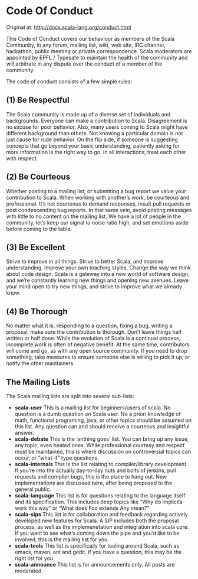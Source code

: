 Code Of Conduct
============

Original at:
http://docs.scala-lang.org/conduct.html

 This Code of Conduct covers our behaviour as members of the Scala Community,
 in any forum, mailing list, wiki, web site, IRC channel, hackathon, public meeting or private correspondence.
 Scala moderators are appointed by EPFL / Typesafe to maintain the health of the community and will arbitrate
 in any dispute over the conduct of a member of the community.

The code of conduct consists of a few simple rules:

(1) Be Respectful
-----------------

The Scala community is made up of a diverse set of individuals and backgrounds.
Everyone can make a contribution to Scala. Disagreement is no excuse for poor behavior.
Also, many users coming to Scala might have different background than others.
Not knowing a particular domain is not just cause for rude behavior.
On the flip side, if someone is suggesting concepts that go beyond your basic understanding,
patiently asking for more information is the right way to go.
In all interactions, treat each other with respect.


(2) Be Courteous
----------------

Whether posting to a mailing list, or submitting a bug report we value your contribution to Scala.
When working with another’s work, be courteous and professional.
It’s not courteous to demand responses, insult pull requests or post condescending bug reports.
In that same vein, avoid posting messages with little to no content on the mailing list.
We have a lot of people in the community, let’s keep our signal to noise ratio high,
and set emotions aside before coming to the table.

(3) Be Excellent
-----------------

Strive to improve in all things. Strive to better Scala, and improve understanding.
Improve your own teaching styles. Change the way we think about code design.
Scala is a gateway into a new world of software design, and we’re constantly learning new things
and opening new avenues. Leave your mind open to try new things, and strive to
improve what we already know.

(4) Be Thorough
----------------

No matter what it is, responding to a question, fixing a bug, writing a proposal,
make sure the contribution is thorough. Don’t leave things half written or half done.
While the evolution of Scala is a continual process, incomplete work is often of negative benefit.
At the same time, contributors will come and go, as with any open source community.
If you need to drop something, take measures to ensure someone else is willing to pick it up,
or notify the other maintainers.


The Mailing Lists
-----------------

The Scala mailing lists are split into several sub-lists:

* __scala-user__ This is a mailing list for beginners/users of scala. No question is a dumb question on Scala user. No a priori knowledge of math, functional programing, java, or other topics should be assumed on this list. Any question can and should receive a courteous and insightful answer.
* __scala-debate__  This is the ‘anthing goes’ list. You can bring up any issue, any topic, even heated ones. While professional courtesy and respect must be maintained, this is where discussion on controversial topics can occur, or “what-if” type questions.
* __scala-internals__ This is the list relating to compiler/library development. If you’re into the actually day-to-day nuts and bolts of jenkins, pull requests and compiler bugs, this is the place to hang out. New implementations are discussed here, after being proposed to the general public.
* __scala-language__ This list is for questions relating to the language itself and its specification. This includes deep topics like “Why do implicits work this way” or “What does Foo extends Any mean?”
* __scala-sips__ This list is for collaboration and feedback regarding actively developed new features for Scala. A SIP includes both the proposal process, as well as the implemenetation and integration into scala core. If you want to see what’s coming down the pipe and you’d like to be involved, this is the mailing list for you.
* __scala-tools__ This list is specifically for tooling around Scala, such as emacs, maven, ant and gedit. If you have a question, this may be the right list for you.
* __scala-announce__ This list is for announcements only. All posts are moderated.



